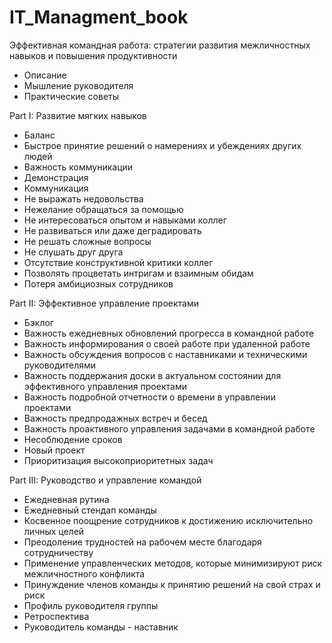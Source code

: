 # IT_Managment_book
Эффективная командная работа: стратегии развития межличностных навыков и повышения продуктивности

-   Описание
-   Мышление руководителя
-   Практические советы

Part I: Развитие мягких навыков

-   Баланс
-   Быстрое принятие решений о намерениях и убеждениях других людей
-   Важность коммуникации
-   Демонстрация
-   Коммуникация
-   Не выражать недовольства
-   Нежелание обращаться за помощью
-   Не интересоваться опытом и навыками коллег
-   Не развиваться или даже деградировать
-   Не решать сложные вопросы
-   Не слушать друг друга
-   Отсутствие конструктивной критики коллег
-   Позволять процветать интригам и взаимным обидам
-   Потеря амбициозных сотрудников

Part II: Эффективное управление проектами

-   Бэклог
-   Важность ежедневных обновлений прогресса в командной работе
-   Важность информирования о своей работе при удаленной работе
-   Важность обсуждения вопросов с наставниками и техническими руководителями
-   Важность поддержания доски в актуальном состоянии для эффективного управления проектами
-   Важность подробной отчетности о времени в управлении проектами
-   Важность предпродажных встреч и бесед
-   Важность проактивного управления задачами в командной работе
-   Несоблюдение сроков
-   Новый проект
-   Приоритизация высокоприоритетных задач

Part III: Руководство и управление командой

-   Ежедневная рутина
-   Ежедневный стендап команды
-   Косвенное поощрение сотрудников к достижению исключительно личных целей
-   Преодоление трудностей на рабочем месте благодаря сотрудничеству
-   Применение управленческих методов, которые минимизируют риск межличностного конфликта
-   Принуждение членов команды к принятию решений на свой страх и риск
-   Профиль руководителя группы
-   Ретроспектива
-   Руководитель команды - наставник
